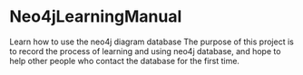# Neo4jLearningManual
Learn how to use the neo4j diagram database
The purpose of this project is to record the process of learning and using neo4j database, and hope to help other people who contact the database for the first time.
